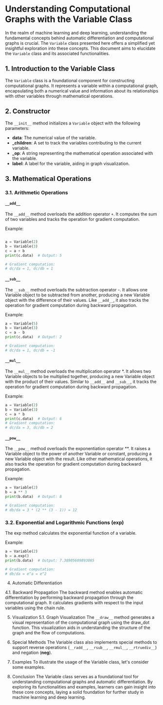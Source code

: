# Understanding Computational Graphs with the Variable Class

In the realm of machine learning and deep learning, understanding the fundamental concepts behind automatic differentiation and computational graphs is crucial. The `Variable` class presented here offers a simplified yet insightful exploration into these concepts. This document aims to elucidate the `Variable` class and its associated functionalities.

## 1. Introduction to the Variable Class

The `Variable` class is a foundational component for constructing computational graphs. It represents a variable within a computational graph, encapsulating both a numerical value and information about its relationships with other variables through mathematical operations.

## 2. Constructor

The `__init__` method initializes a `Variable` object with the following parameters:

- **data**: The numerical value of the variable.
- **_children**: A set to track the variables contributing to the current variable.
- **_op**: A string representing the mathematical operation associated with the variable.
- **label**: A label for the variable, aiding in graph visualization.

## 3. Mathematical Operations

### 3.1. Arithmetic Operations

#### `__add__`

The `__add__` method overloads the addition operator `+`. It computes the sum of two variables and tracks the operation for gradient computation.

Example:

```python

a = Variable(2)
b = Variable(3)
c = a + b
print(c.data)  # Output: 5

# Gradient computation:
# dc/da = 1, dc/db = 1

```



#### `__sub__` 

The `__sub__` method overloads the subtraction operator -. It allows one Variable object to be subtracted from another, producing a new Variable object with the difference of their values. Like `__add__`, it also tracks the operation for gradient computation during backward propagation.

Example:

```python
a = Variable(5)
b = Variable(3)
c = a - b
print(c.data)  # Output: 2

# Gradient computation:
# dc/da = 1, dc/db = -1

```

#### `__mul__` 

The `__mul__` method overloads the multiplication operator *. It allows two Variable objects to be multiplied together, producing a new Variable object with the product of their values. Similar to `__add__` and `__sub__`, it tracks the operation for gradient computation during backward propagation.

Example:

```python
a = Variable(2)
b = Variable(3)
c = a * b
print(c.data)  # Output: 6
# Gradient computation:
# dc/da = 3, dc/db = 2
```


#### `__pow__` 


The `__pow__` method overloads the exponentiation operator **. It raises a Variable object to the power of another Variable or constant, producing a new Variable object with the result. Like other mathematical operations, it also tracks the operation for gradient computation during backward propagation.


Example:

```python
a = Variable(2)
b = a ** 3
print(b.data)  # Output: 8

# Gradient computation:
# db/da = 3 * (2 ** (3 - 1)) = 12

```

### 3.2. Exponential and Logarithmic Functions (exp)

The exp method calculates the exponential function of a variable.

Example:

```python
a = Variable(2)
b = a.exp()
print(b.data)  # Output: 7.38905609893065

# Gradient computation:
# db/da = e^a = e^2
```

4. Automatic Differentiation

4.1. Backward Propagation
The backward method enables automatic differentiation by performing backward propagation through the computational graph. It calculates gradients with respect to the input variables using the chain rule.

5. Visualization
5.1. Graph Visualization
The `__draw__` method generates a visual representation of the computational graph using the draw_dot function. This visualization aids in understanding the structure of the graph and the flow of computations.

6. Special Methods
The Variable class also implements special methods to support reverse operations (`__radd__`, `__rsub__`, `__rmul__`, `__rtruediv__`) and negation (__neg__).

7. Examples
To illustrate the usage of the Variable class, let's consider some examples.

8. Conclusion
The Variable class serves as a foundational tool for understanding computational graphs and automatic differentiation. By exploring its functionalities and examples, learners can gain insight into these core concepts, laying a solid foundation for further study in machine learning and deep learning.